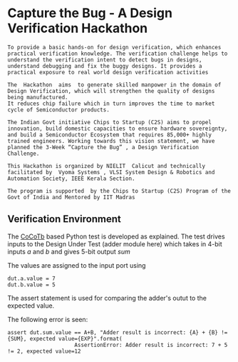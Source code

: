 # Capture the Bug - A Design Verification Hackathon

```
To provide a basic hands-on for design verification, which enhances practical verification knowledge. The verification challenge helps to understand the verification intent to detect bugs in designs, understand debugging and fix the buggy designs. It provides a practical exposure to real world design verification activities

The  Hackathon  aims  to generate skilled manpower in the domain of Design Verification, which will strengthen the quality of designs being manufactured.
It reduces chip failure which in turn improves the time to market cycle of Semiconductor products.

The Indian Govt initiative Chips to Startup (C2S) aims to propel innovation, build domestic capacities to ensure hardware sovereignty, and build a Semiconductor Ecosystem that requires 85,000+ highly trained engineers. Working towards this vision statement, we have planned the 3-Week “Capture the Bug” , a Design Verification Challenge.

This Hackathon is organized by NIELIT  Calicut and technically facilitated by  Vyoma Systems , VLSI System Design & Robotics and Automation Society, IEEE Kerala Section.

The program is supported  by the Chips to Startup (C2S) Program of the Govt of India and Mentored by IIT Madras 
```

## Verification Environment

The [CoCoTb](https://www.cocotb.org/) based Python test is developed as explained. The test drives inputs to the Design Under Test (adder module here) which takes in 4-bit inputs *a* and *b* and gives 5-bit output *sum*

The values are assigned to the input port using 
```
dut.a.value = 7
dut.b.value = 5
```

The assert statement is used for comparing the adder's outut to the expected value.

The following error is seen:
```
assert dut.sum.value == A+B, "Adder result is incorrect: {A} + {B} != {SUM}, expected value={EXP}".format(
                     AssertionError: Adder result is incorrect: 7 + 5 != 2, expected value=12
```
